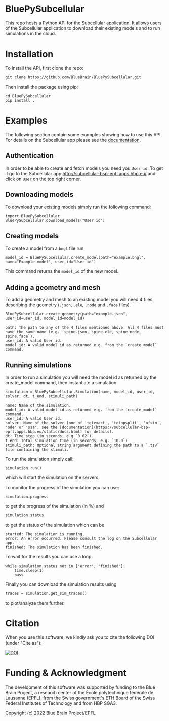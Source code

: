 # BluePySubcellular

This repo hosts a Python API for the Subcellular application.
It allows users of the Subcellular application to download their existing models and to run simulations in the cloud.

# Installation

To install the API, first clone the repo:

`git clone https://github.com/BlueBrain/BluePySubcellular.git`

Then install the package using pip:

```
cd BluePySubcellular
pip install .
```


# Examples

The following section contain some examples showing how to use this API. For details on the Subcellular app please see the [documentation](https://subcellular-bsp-epfl.apps.hbp.eu/static/docs.html).

## Authentication

In order to be able to create and fetch models you need you `User id`. To get it go to the Subcellular app http://subcellular-bsp-epfl.apps.hbp.eu/ and click on `User` on the top right corner.


## Downloading models

To download your existing models simply run the following command:

    import BluePySubcellular
    BluePySubcellular.download_models("User id")

## Creating models

To create a model from a `bngl` file run

    model_id = BluePySubcellular.create_model(path="example.bngl", name="Example model", user_id="User id")

This command returns the `model_id` of the new model.

## Adding a geometry and mesh

To add a geometry and mesh to an existing model you will need 4 files describing the geometry (`.json`, `.ele`, `.node` and `.face` files).

    BluePySubcellular.create_geometry(path="example.json", user_id=user_id, model_id=model_id)

    path: The path to any of the 4 files mentioned above. All 4 files must have the same name (e.g. `spine.json, spine.ele, spine.node, spine.face`).
    user_id: A valid User id.
    model_id: A valid model id as returned e.g. from the `create_model` command.


## Running simulations

In order to run a simulation you will need the model id as returned by the create_model command, then instantiate a simulation:

    simulation = BluePySubcellular.Simulation(name, model_id, user_id, solver, dt, t_end, stimuli_path)
    
    name: Name of the simulation.
    model_id: A valid model id as returned e.g. from the `create_model` command.
    user_id: A valid User id.
    solver: Name of the solver (one of 'tetexact', 'tetopsplit', 'nfsim', 'ode' or 'ssa'; see the [documentation](https://subcellular-bsp-epfl.apps.hbp.eu/static/docs.html) for details).
    dt: Time step (in seconds, e.g `0.02`).
    t_end: Total simulation time (in seconds, e.g. `10.0`)
    stimuli_path: Optional string argument defining the path to a `.tsv` file containing the stimuli.


To run the simulation simply call:

    simulation.run()

which will start the simulation on the servers.

To monitor the progress of the simulation you can use:

    simulation.progress
    
to get the progress of the simulation (in %) and 

    simulation.status
    
to get the status of the simulation which can be 

    started: The simulation is running.
    error: An error occurred. Please consult the log on the Subcellular app.
    finished: The simulation has been finished.

To wait for the results you can use a loop:


    while simulation.status not in ["error", "finished"]:
        time.sleep(1)
        pass

Finally you can download the simulation results using

    traces = simulation.get_sim_traces()
    
to plot/analyze them further.      

# Citation
When you use this software, we kindly ask you to cite the following DOI (under "Cite as"):

[![DOI](https://zenodo.org/badge/DOI/10.5281/zenodo.7225409.svg)](https://doi.org/10.5281/zenodo.7225409)


# Funding & Acknowledgment

The development of this software was supported by funding to the Blue Brain Project, a research center of the École polytechnique fédérale de Lausanne (EPFL), from the Swiss government's ETH Board of the Swiss Federal Institutes of Technology and from HBP SGA3.

Copyright (c) 2022 Blue Brain Project/EPFL
